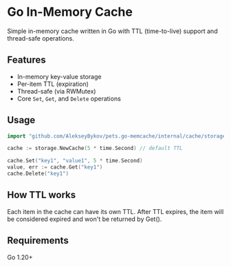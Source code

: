 # Go In-Memory Cache

Simple in-memory cache written in Go with TTL (time-to-live) support and thread-safe operations.

## Features
- In-memory key-value storage
- Per-item TTL (expiration)
- Thread-safe (via RWMutex)
- Core `Set`, `Get`, and `Delete` operations

## Usage

```go
import "github.com/AlekseyBykov/pets.go-memcache/internal/cache/storage"

cache := storage.NewCache(5 * time.Second) // default TTL

cache.Set("key1", "value1", 5 * time.Second)
value, err := cache.Get("key1")
cache.Delete("key1")
```

## How TTL works
Each item in the cache can have its own TTL. After TTL expires, the item will be considered expired and won't be returned by Get().

## Requirements
Go 1.20+
